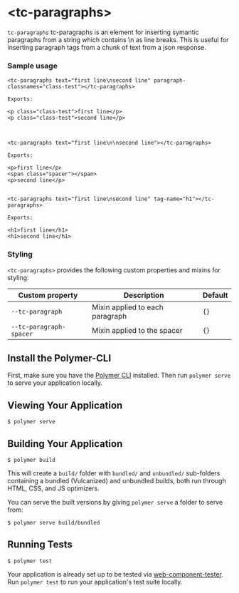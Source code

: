 # <tc-paragraphs\>

`tc-paragraphs`
tc-paragraphs is an element for inserting symantic paragraphs from a string 
which contains \n as line breaks. This is useful for inserting paragraph tags 
from a chunk of text from a json response.

### Sample usage

    <tc-paragraphs text="first line\nsecond line" paragraph-classnames="class-test"></tc-paragraphs>

    Exports:

    <p class="class-test">first line</p>
    <p class="class-test">second line</p>


    
    <tc-paragraphs text="first line\n\nsecond line"></tc-paragraphs>

    Exports:

    <p>first line</p>
    <span class="spacer"></span>
    <p>second line</p>


    <tc-paragraphs text="first line\nsecond line" tag-name="h1"></tc-paragraphs>

    Exports:

    <h1>first line</h1>
    <h1>second line</h1>


### Styling

`<tc-paragraphs>` provides the following custom properties and mixins for styling:

Custom property | Description | Default
----------------|-------------|----------
`--tc-paragraph` | Mixin applied to each paragraph | `{}`
`--tc-paragraph-spacer` | Mixin applied to the spacer | `{}`


## Install the Polymer-CLI

First, make sure you have the [Polymer CLI](https://www.npmjs.com/package/polymer-cli) installed. Then run `polymer serve` to serve your application locally.

## Viewing Your Application

```
$ polymer serve
```

## Building Your Application

```
$ polymer build
```

This will create a `build/` folder with `bundled/` and `unbundled/` sub-folders
containing a bundled (Vulcanized) and unbundled builds, both run through HTML,
CSS, and JS optimizers.

You can serve the built versions by giving `polymer serve` a folder to serve
from:

```
$ polymer serve build/bundled
```

## Running Tests

```
$ polymer test
```

Your application is already set up to be tested via [web-component-tester](https://github.com/Polymer/web-component-tester). Run `polymer test` to run your application's test suite locally.
